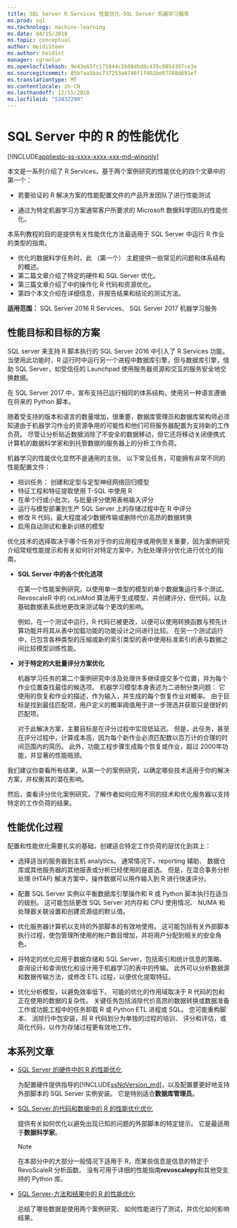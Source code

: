 ```yaml
---
title: SQL Server R Services 性能优化-SQL Server 机器学习服务
ms.prod: sql
ms.technology: machine-learning
ms.date: 04/15/2018
ms.topic: conceptual
author: HeidiSteen
ms.author: heidist
manager: cgronlun
ms.openlocfilehash: 9e43e65fc175844c5b08dbd8c435c0854397ce3e
ms.sourcegitcommit: 85bfaa5bac737253a6740f1f402be87788d691ef
ms.translationtype: MT
ms.contentlocale: zh-CN
ms.lasthandoff: 12/15/2018
ms.locfileid: "53432290"
---
```

# <a name="performance-tuning-for-r-in-sql-server"></a>SQL Server 中的 R 的性能优化
[!INCLUDE[appliesto-ss-xxxx-xxxx-xxx-md-winonly](../../includes/appliesto-ss-xxxx-xxxx-xxx-md-winonly.md)]

本文是一系列介绍了 R Services，基于两个案例研究的性能优化的四个文章中的第一个：

- 若要验证的 R 解决方案的性能配置文件的产品开发团队了进行性能测试

- 通过为特定机器学习方案通常客户所要求的 Microsoft 数据科学团队的性能优化。

本系列教程的目的是提供有关性能优化方法最适用于 SQL Server 中运行 R 作业的类型的指南。

+ 优化的数据科学任务时，此 （第一个） 主题提供一些常见的问题和体系结构的概述。
+ 第二篇文章介绍了特定的硬件和 SQL Server 优化。
+ 第三篇文章介绍了中的操作化 R 代码和资源优化。
+ 第四个本文介绍在详细信息，并报告结果和结论的测试方法。

**适用范围：** SQL Server 2016 R Services、 SQL Server 2017 机器学习服务

## <a name="performance-goals-and-targeted-scenarios"></a>性能目标和目标的方案

SQL server 来支持 R 脚本执行的 SQL Server 2016 中引入了 R Services 功能。 当使用此功能时，R 运行时中运行另一个进程中数据库引擎，但与数据库引擎，借助 SQL Server，如受信任的 Launchpad 使用服务器资源和交互的服务安全地交换数据。

在 SQL Server 2017 中，宣布支持已运行相同的体系结构，使用另一种语言遵循在将来的 Python 脚本。

随着受支持的版本和语言的数量增加，很重要，数据库管理员和数据库架构师必须知道由于机器学习作业的资源争用的可能性和他们可将服务器配置为支持新的工作负荷。 尽管让分析贴近数据消除了不安全的数据移动，但它还将移动关闭便携式计算机的数据科学家和到托管数据的服务器上的分析工作负荷。

机器学习的性能优化显然不是通用的主张。 以下常见任务，可能拥有非常不同的性能配置文件：

- 培训任务： 创建和定型与定型神经网络回归模型
- 特征工程和特征提取使用 T-SQL 中使用 R
- 在单个行或小批次，与批量评分使用表格输入评分
- 运行与模型部署到生产 SQL Server 上的存储过程中在 R 中评分
- 修改 R 代码，最大程度减少数据传输或删除代价高昂的数据转换
- 启用自动测试和重新训练的模型

优化技术的选择取决于哪个任务对于你的应用程序或用例至关重要，因为案例研究介绍常规性能提示和有关如何针对特定方案中，为批处理评分优化进行优化的指南。

+ **SQL Server 中的各个优化选项**

    在第一个性能案例研究，以使用单一类型的模型的单个数据集运行多个测试。 RevoscaleR 中的 rxLinMod 算法用于生成模型，并创建评分，但代码，以及基础数据表系统地更改来测试每个更改的影响。

    例如，在一个测试中运行，R 代码已被更改，以便可以使用转换函数与预先计算功能并将其从表中加载功能的功能设计之间进行比较。 在另一个测试运行中，已包含各种类型的压缩或新的索引类型的表中使用标准索引的表与数据之间比较模型训练性能。

+ **对于特定的大批量评分方案优化**

    机器学习任务的第二个案例研究中涉及处理许多继续提交多个位置，并为每个作业位置查找最佳的候选项。 机器学习模型本身表述为二进制分类问题： 它使用的恢复和作业的描述，作为输入，并生成的每个恢复作业对概率。 由于目标是找到最佳匹配项，用户定义的概率阈值用于进一步筛选并获取只是很好的匹配项。

    对于此解决方案，主要目标是在评分过程中实现低延迟。 但是，此任务，甚至在评分过程中，计算成本高，因为每个新作业必须匹配数以百万计的合理的时间范围内的简历。 此外，功能工程步骤生成每个恢复或作业，超过 2000年功能，并显著的性能瓶颈。

我们建议你查看所有结果，从第一个的案例研究，以确定哪些技术适用于你的解决方案，并权衡其的潜在影响。

然后，查看评分优化案例研究，了解作者如何应用不同的技术和优化服务器以支持特定的工作负荷的结果。

## <a name="performance-optimization-process"></a>性能优化过程

配置和性能优化需要扎实的基础，创建适合特定工作负荷的层优化到其上：

- 选择适当的服务器到主机 analytics。 通常情况下，reporting 辅助、 数据仓库或其他服务器的其他报表或分析已经使用的是首选。 但是，在混合事务分析处理 (HTAP) 解决方案中，操作数据可以用作输入到 R 进行快速评分。

- 配置 SQL Server 实例以平衡数据库引擎操作和 R 或 Python 脚本执行在适当的级别。 这可能包括更改 SQL Server 对内存和 CPU 使用情况、 NUMA 和处理器关联设置和创建资源组的默认值。

- 优化服务器计算机以支持的外部脚本的有效地使用。 这可能包括有关外部脚本执行过程，使包管理所使用的帐户数目增加，并将用户分配到相关的安全角色。

- 将特定的优化应用于数据存储和 SQL Server，包括索引和统计信息的策略、 查询设计和查询优化和设计用于机器学习的表中的传输。 此外可以分析数据源和数据传输方法，或修改 ETL 过程，以便优化提取特征。

- 优化分析模型，以避免效率低下。 可能的优化的作用域取决于 R 代码的包和正在使用的数据的复杂性。 关键任务包括消除代价高昂的数据转换或数据准备工作或功能工程中的任务卸载 R 或 Python ETL 进程或 SQL。 您可能重构脚本、 消除行中包安装，将 R 代码划分为单独的过程的培训、 评分和评估，或简化代码，以作为存储过程更有效地工作。

## <a name="articles-in-this-series"></a>本系列文章

+ [SQL Server 的硬件中的 R 的性能优化](../r/sql-server-configuration-r-services.md)

    为配置硬件提供指导的[!INCLUDE[ssNoVersion_md](../../includes/ssnoversion-md.md)]，以及配置要更好地支持外部脚本的 SQL Server 实例安装。 它是特别适合**数据库管理员**。

+ [SQL Server 的代码和数据中的 R 的性能优化优化](../r/r-and-data-optimization-r-services.md)

    提供有关如何优化以避免出现已知的问题的外部脚本的特定提示。 它是最适用于**数据科学家**。

    > [!NOTE]
    > 在本部分中的大部分一般情况下适用于 R，而某些信息是信息的特定于 RevoScaleR 分析函数。 没有可用于详细的性能指南**revoscalepy**和其他受支持的 Python 库。
    >

+ [SQL Server-方法和结果中的 R 的性能优化](../r/performance-case-study-r-services.md)

    总结了哪些数据是使用两个案例研究、 如何性能进行了测试，并优化如何影响结果。
